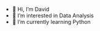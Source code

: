 - 👋 Hi, I’m David
- 👀 I’m interested in Data Analysis
- 🌱 I’m currently learning Python

<!---
DavidLor6/DavidLor6 is a ✨ special ✨ repository because its `README.md` (this file) appears on your GitHub profile.
You can click the Preview link to take a look at your changes.
--->

